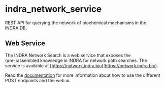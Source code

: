 # indra_network_service
REST API for querying the network of biochemical mechanisms in the INDRA DB.

## Web Service

The INDRA Network Search is a web service that exposes the (pre-)assembled 
knowledge in INDRA for network path searches. The service is available at
[https://network.indra.bio](https://network.indra.bio).

Read the 
[documentation](https://indra_network_service.readthedocs.io/en/latest/)
for more information about how to use the different POST endpoints and the
web ui.
